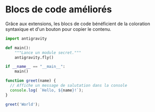 # Blocs de code améliorés

Grâce aux extensions, les blocs de code bénéficient de la coloration syntaxique et d'un bouton pour copier le contenu.

```python title="Exemple en Python"
import antigravity

def main():
    """Lance un module secret."""
    antigravity.fly()

if __name__ == "__main__":
    main()
```

```javascript title=Exemple en JavaScript"
function greet(name) {
  // Affiche un message de salutation dans la console
  console.log( `Hello, ${name}!`);
}

greet('World');
```
